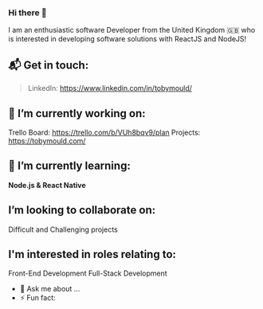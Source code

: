 ### Hi there 👋
I am an enthusiastic software Developer from the United Kingdom :uk: who is interested in developing software solutions with ReactJS and NodeJS!

## 📬 Get in touch: 
> LinkedIn: https://www.linkedin.com/in/tobymould/

## 🔭 I’m currently working on:
 Trello Board: https://trello.com/b/VUh8bqv9/plan
 Projects: https://tobymould.com/

## 🌱 I’m currently learning: 
__Node.js & React Native__

## I’m looking to collaborate on:
Difficult and Challenging projects 

## I'm interested in roles relating to:
Front-End Development
Full-Stack Development

- 💬 Ask me about ...
- ⚡ Fun fact: 

<!--
**tobymould/tobymould** is a ✨ _special_ ✨ repository because its `README.md` (this file) appears on your GitHub profile.

Here are some ideas to get you started:

- 🔭 I’m currently working on ...
- 🌱 I’m currently learning ...
- 👯 I’m looking to collaborate on ...
- 🤔 I’m looking for help with ...
- 💬 Ask me about ...
- 📫 How to reach me: ...
- 😄 Pronouns: ...
- ⚡ Fun fact: ...
-->
